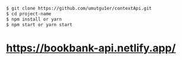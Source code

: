 ```bash
$ git clone https://github.com/umutgu1er/contextApi.git
$ cd project-name
$ npm install or yarn
$ npm start or yarn start
```

# https://bookbank-api.netlify.app/
